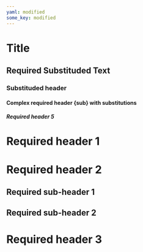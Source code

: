 ```yaml
---
yaml: modified
some_key: modified
---
```


# Title

## Required Substituded Text

### Substituded header

#### Complex required header {sub} with substitutions

##### Required header 5

# Required header 1

# Required header 2

## Required sub-header 1

## Required sub-header 2

# Required header 3
